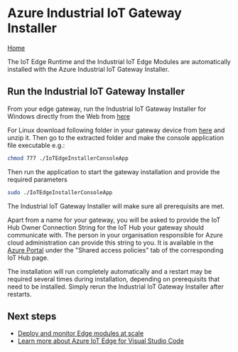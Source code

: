 
# Azure Industrial IoT Gateway Installer

[Home](readme.md)

The IoT Edge Runtime and the Industrial IoT Edge Modules are automatically installed with the Azure Industrial IoT Gateway Installer.

## Run the Industrial IoT Gateway Installer

From your edge gateway, run the Industrial IoT Gateway Installer for Windows directly from the Web from [here](https://github.com/Azure/Industrial-IoT-Gateway-Installer/raw/master/Releases/Windows/setup.exe)

For Linux download following folder in your gateway device from [here](https://github.com/Azure/Industrial-IoT-Gateway-Installer/raw/master/Releases/Linux.zip) and unzip it. Then go to the extracted folder and make the console application file executable e.g.:

   ```bash
   chmod 777 ./IoTEdgeInstallerConsoleApp
   ```

Then run the application to start the gateway installation and provide the required parameters

   ```bash
   sudo ./IoTEdgeInstallerConsoleApp
   ```

The Industrial IoT Gateway Installer will make sure all prerequisits are met.

Apart from a name for your gateway, you will be asked to provide the IoT Hub Owner Connection String for the IoT Hub your gateway should communicate with. The person in your organisation responsible for Azure cloud administration can provide this string to you. It is available in the [Azure Portal](http://portal.azure.com) under the "Shared access policies" tab of the corresponding IoT Hub page.

The installation will run completely automatically and a restart may be required several times during installation, depending on prerequisits that need to be installed. Simply rerun the Industrial IoT Gateway Installer after restarts.

## Next steps

- [Deploy and monitor Edge modules at scale](https://docs.microsoft.com/azure/iot-edge/how-to-deploy-monitor)
- [Learn more about Azure IoT Edge for Visual Studio Code](https://github.com/microsoft/vscode-azure-iot-edge)
